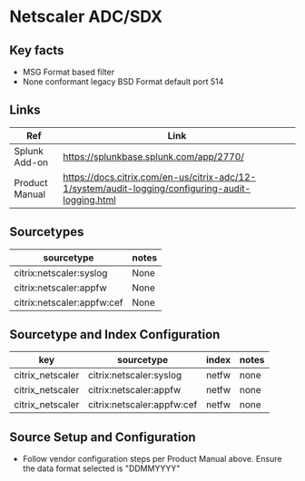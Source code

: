 # Netscaler ADC/SDX

## Key facts

* MSG Format based filter
* None conformant legacy BSD Format default port 514

## Links

| Ref            | Link                                                                                                    |
|----------------|---------------------------------------------------------------------------------------------------------|
| Splunk Add-on  | <https://splunkbase.splunk.com/app/2770/>                                                                 |
| Product Manual | <https://docs.citrix.com/en-us/citrix-adc/12-1/system/audit-logging/configuring-audit-logging.html> |

## Sourcetypes

| sourcetype     | notes                                                                                                   |
|----------------|---------------------------------------------------------------------------------------------------------|
| citrix:netscaler:syslog         | None                                                                                                    |
| citrix:netscaler:appfw         | None                                                                                                    |
| citrix:netscaler:appfw:cef     | None                                                                                                    |

## Sourcetype and Index Configuration

| key            | sourcetype     | index          | notes          |
|----------------|----------------|----------------|----------------|
| citrix_netscaler         | citrix:netscaler:syslog         | netfw          | none           |
| citrix_netscaler         | citrix:netscaler:appfw         | netfw          | none           |
| citrix_netscaler         | citrix:netscaler:appfw:cef         | netfw          | none           |

## Source Setup and Configuration

* Follow vendor configuration steps per Product Manual above. Ensure the data format selected is "DDMMYYYY"
